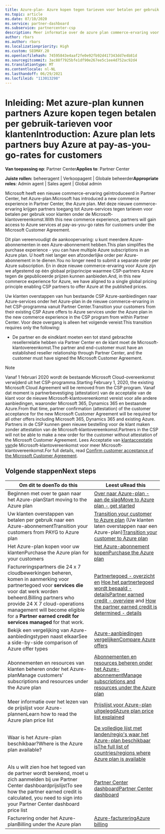 ```yaml
---
title: Azure-plan- Azure kopen tegen tarieven voor betalen per gebruik
ms.topic: article
ms.date: 07/10/2020
ms.service: partner-dashboard
ms.subservice: partnercenter-csp
description: Meer informatie over de azure plan commerce-ervaring voor het kopen van Azure-services tegen tarieven voor betalen per gebruik voor klanten. Meer informatie over nieuwe beveiligingsvereisten.
author: rbars
ms.author: rbars
ms.localizationpriority: High
ms.custom: SEOMAY.20
ms.openlocfilehash: 74595843e4aaf2fe0e92fb92d417343dd7e4b81d
ms.sourcegitcommit: 3ac88f7925bfe1df90e267ee5c1ee4d752ac92d4
ms.translationtype: MT
ms.contentlocale: nl-NL
ms.lasthandoff: 06/29/2021
ms.locfileid: "113013298"
---
```

# <a name="introduction-azure-plan-lets-partners-buy-azure-at-pay-as-you-go-rates-for-customers"></a><span data-ttu-id="bd176-104">Inleiding: Met azure-plan kunnen partners Azure kopen tegen betalen per gebruik-tarieven voor klanten</span><span class="sxs-lookup"><span data-stu-id="bd176-104">Introduction: Azure plan lets partners buy Azure at pay-as-you-go-rates for customers</span></span>

<span data-ttu-id="bd176-105">**Van toepassing op**: Partner Center</span><span class="sxs-lookup"><span data-stu-id="bd176-105">**Applies to**: Partner Center</span></span>

<span data-ttu-id="bd176-106">**Juiste rollen:** beheeragent | Verkoopagent | Globale beheerder</span><span class="sxs-lookup"><span data-stu-id="bd176-106">**Appropriate roles**: Admin agent | Sales agent | Global admin</span></span>

<span data-ttu-id="bd176-107">Microsoft heeft een nieuwe commerce-ervaring geïntroduceerd in Partner Center, het Azure-plan.</span><span class="sxs-lookup"><span data-stu-id="bd176-107">Microsoft has introduced a new commerce experience in Partner Center, the Azure plan.</span></span>  <span data-ttu-id="bd176-108">Met deze nieuwe commerce-ervaring krijgen partners toegang tot Azure-services tegen tarieven voor betalen per gebruik voor klanten onder de Microsoft-klantovereenkomst.</span><span class="sxs-lookup"><span data-stu-id="bd176-108">With this new commerce experience, partners will gain access to Azure services at pay-as-you-go rates for customers under the Microsoft Customer Agreement.</span></span>

<span data-ttu-id="bd176-109">Dit plan vereenvoudigt de aankoopervaring: u kunt meerdere Azure-abonnementen in een Azure-abonnement hebben.</span><span class="sxs-lookup"><span data-stu-id="bd176-109">This plan simplifies the purchase experience - you can have multiple Azure subscriptions in an Azure plan.</span></span> <span data-ttu-id="bd176-110">U hoeft niet langer een afzonderlijke order per Azure-abonnement in te dienen.</span><span class="sxs-lookup"><span data-stu-id="bd176-110">You no longer need to submit a separate order per Azure subscription.</span></span> <span data-ttu-id="bd176-111">En in deze nieuwe commerce-ervaring voor Azure zijn we afgestemd op één globaal prijsprincipe waarmee CSP-partners Azure tegen de gepubliceerde prijzen kunnen aanbieden.</span><span class="sxs-lookup"><span data-stu-id="bd176-111">And, in this new commerce experience for Azure, we have aligned to a single global pricing principle enabling CSP partners to offer Azure at the published prices.</span></span>

<span data-ttu-id="bd176-112">Uw klanten overstappen van hun bestaande CSP Azure-aanbiedingen naar Azure-services onder het Azure-plan in de nieuwe commerce-ervaring in het CSP-programma vanuit Partner Center.</span><span class="sxs-lookup"><span data-stu-id="bd176-112">Transition your customers from their existing CSP Azure offers to Azure services under the Azure plan in the new commerce experience in the CSP program from within Partner Center.</span></span> <span data-ttu-id="bd176-113">Voor deze overgang is alleen het volgende vereist:</span><span class="sxs-lookup"><span data-stu-id="bd176-113">This transition requires only the following:</span></span>

- <span data-ttu-id="bd176-114">De partner en de eindklant moeten een tot stand gebrachte resellerrelatie hebben via Partner Center en de klant moet de Microsoft-klantovereenkomst.</span><span class="sxs-lookup"><span data-stu-id="bd176-114">The partner and end-customer must have an established reseller relationship through Partner Center, and the customer must have signed the Microsoft Customer Agreement.</span></span>

>[!Note]
><span data-ttu-id="bd176-115">Vanaf 1 februari 2020 wordt de bestaande Microsoft Cloud-overeenkomst verwijderd uit het CSP-programma.</span><span class="sxs-lookup"><span data-stu-id="bd176-115">Starting February 1, 2020, the existing Microsoft Cloud Agreement will be removed from the CSP program.</span></span> <span data-ttu-id="bd176-116">Vanaf dat moment is partnerbevestiging (attestation) van de acceptatie van de klant voor de nieuwe Microsoft-klantovereenkomst vereist voor alle andere aanbiedingen, waaronder Microsoft 365, Dynamics 365 en bestaande Azure.</span><span class="sxs-lookup"><span data-stu-id="bd176-116">From that time, partner confirmation (attestation) of the customer acceptance for the new Microsoft Customer Agreement will be required for all other offers including Microsoft 365, Dynamics 365 and existing Azure.</span></span> <span data-ttu-id="bd176-117">Partners in de CSP kunnen geen nieuwe bestelling voor de klant maken zonder attestation van de Microsoft-klantovereenkomst.</span><span class="sxs-lookup"><span data-stu-id="bd176-117">Partners in the CSP will not be able to make a new order for the customer without attestation of the Microsoft Customer Agreement.</span></span> <span data-ttu-id="bd176-118">Lees Acceptatie van [klantacceptatie van](confirm-customer-agreement.md)de Microsoft-klantovereenkomst voor meer Microsoft-klantovereenkomst.</span><span class="sxs-lookup"><span data-stu-id="bd176-118">For full details, read [Confirm customer acceptance of the Microsoft Customer Agreement](confirm-customer-agreement.md).</span></span>


## <a name="next-steps"></a><span data-ttu-id="bd176-119">Volgende stappen</span><span class="sxs-lookup"><span data-stu-id="bd176-119">Next steps</span></span>

|<span data-ttu-id="bd176-120">**Om dit te doen**</span><span class="sxs-lookup"><span data-stu-id="bd176-120">**To do this**</span></span>   |<span data-ttu-id="bd176-121">**Leest u**</span><span class="sxs-lookup"><span data-stu-id="bd176-121">**Read this**</span></span>   |
|------------------|---------------------|
|<span data-ttu-id="bd176-122">Beginnen met over te gaan naar het Azure-plan</span><span class="sxs-lookup"><span data-stu-id="bd176-122">Start moving to the Azure plan</span></span>|[<span data-ttu-id="bd176-123">Over naar Azure-plan - aan de slag</span><span class="sxs-lookup"><span data-stu-id="bd176-123">Move to Azure plan - get started</span></span>](azure-plan-get-started.md)
|<span data-ttu-id="bd176-124">Uw klanten overstappen van betalen per gebruik naar een Azure-abonnement</span><span class="sxs-lookup"><span data-stu-id="bd176-124">Transition your customers from PAYG to Azure plan</span></span>|<span data-ttu-id="bd176-125">[Transition your customer to Azure plan](azure-plan-transition.md) (Uw klanten laten overstappen naar een Azure-plan)</span><span class="sxs-lookup"><span data-stu-id="bd176-125">[Transition your customer to Azure plan](azure-plan-transition.md)</span></span>|
|<span data-ttu-id="bd176-126">Het Azure-plan kopen voor uw klanten</span><span class="sxs-lookup"><span data-stu-id="bd176-126">Purchase the Azure plan for your customers</span></span>|[<span data-ttu-id="bd176-127">Het Azure-abonnement kopen</span><span class="sxs-lookup"><span data-stu-id="bd176-127">Purchase the Azure plan</span></span>](purchase-azure-plan.md)|
|<span data-ttu-id="bd176-128">Factureringspartners die 24 x 7 cloudbewerkingen beheren, komen in aanmerking voor partnertegoed voor **services die** voor dat werk worden beheerd.</span><span class="sxs-lookup"><span data-stu-id="bd176-128">Billing partners who provide 24 X 7 cloud-operations management will become eligible for a **Partner earned credit for services managed** for that work.</span></span>|<span data-ttu-id="bd176-129">[Partnertegoed - overzicht en](partner-earned-credit.md) [Hoe het partnertegoed wordt bepaald - details](partner-earned-credit-explanation.md)</span><span class="sxs-lookup"><span data-stu-id="bd176-129">[Partner earned credit - overview](partner-earned-credit.md) and [How the partner earned credit is determined - details](partner-earned-credit-explanation.md)</span></span>|
|<span data-ttu-id="bd176-130">Bekijk een vergelijking van Azure-aanbiedingstypen naast elkaar</span><span class="sxs-lookup"><span data-stu-id="bd176-130">See a side-by-side comparison of Azure offer types</span></span>|[<span data-ttu-id="bd176-131">Azure-aanbiedingen vergelijken</span><span class="sxs-lookup"><span data-stu-id="bd176-131">Compare Azure offers</span></span>](compare-azure-offers.md)|
|<span data-ttu-id="bd176-132">Abonnementen en resources van klanten beheren onder het Azure-plan</span><span class="sxs-lookup"><span data-stu-id="bd176-132">Manage customers' subscriptions and resources under the Azure plan</span></span>|[<span data-ttu-id="bd176-133">Abonnementen en resources beheren onder het Azure-abonnement</span><span class="sxs-lookup"><span data-stu-id="bd176-133">Manage subscriptions and resources under the Azure plan</span></span>](azure-plan-manage.md)|
|<span data-ttu-id="bd176-134">Meer informatie over het lezen van de prijslijst voor Azure-plannen</span><span class="sxs-lookup"><span data-stu-id="bd176-134">Learn how to read the Azure plan price list</span></span>   |[<span data-ttu-id="bd176-135">Prijslijst voor Azure-plan uitgelegd</span><span class="sxs-lookup"><span data-stu-id="bd176-135">Azure plan price list explained</span></span>](azure-plan-price-list.md)|
|<span data-ttu-id="bd176-136">Waar is het Azure-plan beschikbaar?</span><span class="sxs-lookup"><span data-stu-id="bd176-136">Where is the Azure plan available?</span></span>|[<span data-ttu-id="bd176-137">De volledige lijst met landen/regio's waar het Azure-plan beschikbaar is</span><span class="sxs-lookup"><span data-stu-id="bd176-137">The full list of countries/regions where Azure plan is available</span></span>](https://query.prod.cms.rt.microsoft.com/cms/api/am/binary/RE3QN0x)
|<span data-ttu-id="bd176-138">Als u wilt zien hoe het tegoed van de partner wordt berekend, moet u zich aanmelden bij uw Partner Center dashboardprijslijst</span><span class="sxs-lookup"><span data-stu-id="bd176-138">To see how the partner earned credit is calculated, you need to sign into your Partner Center dashboard price list</span></span>|[<span data-ttu-id="bd176-139">Partner Center dashboard</span><span class="sxs-lookup"><span data-stu-id="bd176-139">Partner Center dashboard</span></span>](https://partner.microsoft.com/dashboard/home)|
|<span data-ttu-id="bd176-140">Facturering onder het Azure-plan</span><span class="sxs-lookup"><span data-stu-id="bd176-140">Billing under the Azure plan</span></span>|[<span data-ttu-id="bd176-141">Azure-facturering</span><span class="sxs-lookup"><span data-stu-id="bd176-141">Azure billing</span></span>](azure-plan-billing.md)|
